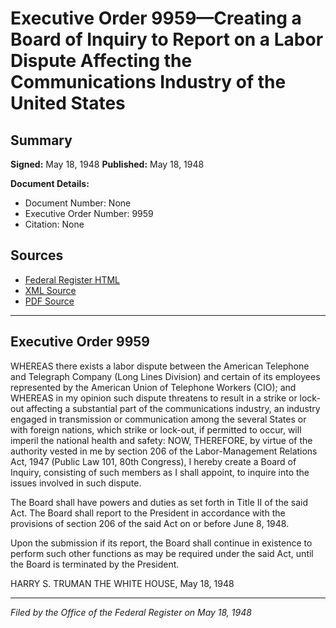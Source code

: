 # Executive Order 9959—Creating a Board of Inquiry to Report on a Labor Dispute Affecting the Communications Industry of the United States

## Summary

**Signed:** May 18, 1948
**Published:** May 18, 1948

**Document Details:**
- Document Number: None
- Executive Order Number: 9959
- Citation: None

## Sources
- [Federal Register HTML](https://www.presidency.ucsb.edu/documents/executive-order-9959-creating-board-inquiry-report-labor-dispute-affecting-the)
- [XML Source](None)
- [PDF Source](None)

---

## Executive Order 9959

WHEREAS there exists a labor dispute between the American Telephone and Telegraph Company (Long Lines Division) and certain of its employees represented by the American Union of Telephone Workers (CIO); and
WHEREAS in my opinion such dispute threatens to result in a strike or lock-out affecting a substantial part of the communications industry, an industry engaged in transmission or communication among the several States or with foreign nations, which strike or lock-out, if permitted to occur, will imperil the national health and safety:
NOW, THEREFORE, by virtue of the authority vested in me by section 206 of the Labor-Management Relations Act, 1947 (Public Law 101, 80th Congress), I hereby create a Board of Inquiry, consisting of such members as I shall appoint, to inquire into the issues involved in such dispute.

The Board shall have powers and duties as set forth in Title II of the said Act. The Board shall report to the President in accordance with the provisions of section 206 of the said Act on or before June 8, 1948.

Upon the submission if its report, the Board shall continue in existence to perform such other functions as may be required under the said Act, until the Board is terminated by the President.

HARRY S. TRUMAN
THE WHITE HOUSE,
May 18, 1948

---

*Filed by the Office of the Federal Register on May 18, 1948*
